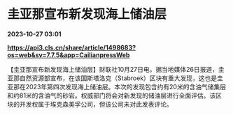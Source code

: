 # 圭亚那宣布新发现海上储油层

**2023-10-27 03:01**

**https://api3.cls.cn/share/article/1498683?os=web&sv=7.7.5&app=CailianpressWeb**

【圭亚那宣布新发现海上储油层】财联社10月27日电，据当地媒体26日报道，圭亚那自然资源部宣布，在该国斯塔洛克（Stabroek）区块有重大发现，这也是圭亚那在2023年第四次发现海上储油层。本次的发现包含约有20米的含油气储集层和约81米的含油气的砂岩。权威部门将会对新发现的储油层进行全面评估。该区块的开发权属于埃克森美孚公司，但该公司未对此发表评论。